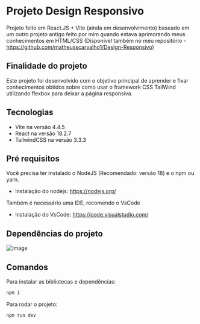 # Projeto Design Responsivo

Projeto feito em React.JS + Vite (ainda em desenvolvimento) baseado em um outro projeto antigo feito por mim quando estava aprimorando meus conhecimentos em HTML/CSS (Disponível também no meu repositório - https://github.com/matheusscarvalho1/Design-Responsivo)

## Finalidade do projeto

Este projeto foi desenvolvido com o objetivo principal de aprender e fixar conhecimentos obtidos sobre como usar o framework CSS TailWind utilizando flexbox para deixar a página responsiva.

## Tecnologias

- Vite na versão 4.4.5
- React na versão 18.2.7
- TailwindCSS na versão 3.3.3

## Pré requisitos

Você precisa ter instalado o NodeJS (Recomendado: versão 18) e o npm ou yarn.

- Instalação do nodejs: https://nodejs.org/

Também é necessário uma IDE, recomendo o VsCode

- Instalação do VsCode: https://code.visualstudio.com/

## Dependências do projeto
![image](https://github.com/matheusscarvalho1/Design-Responsivo-Tailwind/assets/73304785/b4954856-eae7-4a4c-bf0d-d0c1d0c17052)


## Comandos

Para instalar as bibliotecas e dependências:

```bash
npm i
```

Para rodar o projeto:

```bash
npm run dev
```

